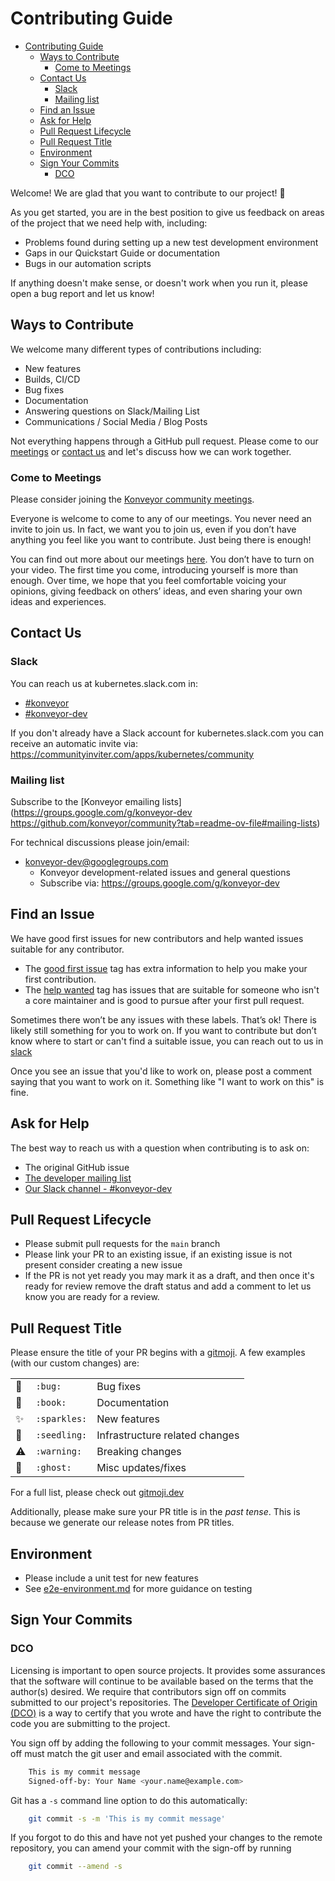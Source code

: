 # Contributing Guide

- [Contributing Guide](#contributing-guide)
    - [Ways to Contribute](#ways-to-contribute)
        - [Come to Meetings](#come-to-meetings)
    - [Contact Us](#contact-us)
        - [Slack](#slack)
        - [Mailing list](#mailing-list)
    - [Find an Issue](#find-an-issue)
    - [Ask for Help](#ask-for-help)
    - [Pull Request Lifecycle](#pull-request-lifecycle)
    - [Pull Request Title](#pull-request-title)
    - [Environment](#environment)
    - [Sign Your Commits](#sign-your-commits)
        - [DCO](#dco)

Welcome! We are glad that you want to contribute to our project! 💖

As you get started, you are in the best position to give us feedback on areas of
the project that we need help with, including:

- Problems found during setting up a new test development environment
- Gaps in our Quickstart Guide or documentation
- Bugs in our automation scripts

If anything doesn't make sense, or doesn't work when you run it, please open a
bug report and let us know!

## Ways to Contribute

We welcome many different types of contributions including:

- New features
- Builds, CI/CD
- Bug fixes
- Documentation
- Answering questions on Slack/Mailing List
- Communications / Social Media / Blog Posts

Not everything happens through a GitHub pull request. Please come to our
[meetings](#come-to-meetings) or [contact us](#contact-us) and let's discuss how
we can work together.

### Come to Meetings

Please consider joining the [Konveyor community
meetings](https://github.com/konveyor/community?tab=readme-ov-file#konveyor-community-meetings).

Everyone is welcome to come to any of our meetings. You never need an invite to
join us. In fact, we want you to join us, even if you don’t have anything you
feel like you want to contribute. Just being there is enough!

You can find out more about our meetings
[here](https://github.com/konveyor/community?tab=readme-ov-file#konveyor-community-meetings).
You don’t have to turn on your video. The first time you come, introducing
yourself is more than enough. Over time, we hope that you feel comfortable
voicing your opinions, giving feedback on others’ ideas, and even sharing your
own ideas and experiences.

## Contact Us

### Slack

You can reach us at kubernetes.slack.com in:

- [#konveyor](https://kubernetes.slack.com/archives/CR85S82A2)
- [#konveyor-dev](https://kubernetes.slack.com/archives/C04QZJFQ0UA)

If you don't already have a Slack account for kubernetes.slack.com you can
receive an automatic invite via:
https://communityinviter.com/apps/kubernetes/community

### Mailing list

Subscribe to the [Konveyor emailing
lists](https://groups.google.com/g/konveyor-dev
https://github.com/konveyor/community?tab=readme-ov-file#mailing-lists)

For technical discussions please join/email:

- konveyor-dev@googlegroups.com
    - Konveyor development-related issues and general questions
    - Subscribe via: https://groups.google.com/g/konveyor-dev

## Find an Issue

We have good first issues for new contributors and help wanted issues suitable
for any contributor.

- The [good first
  issue](https://github.com/konveyor/kai/issues?q=is%3Aissue+is%3Aopen+label%3A%22good+first+issue%22)
  tag has extra information to help you make your first contribution.
- The [help wanted](https://github.com/konveyor/kai/labels/help%20wanted) tag
  has issues that are suitable for someone who isn't a core maintainer and is
  good to pursue after your first pull request.

Sometimes there won’t be any issues with these labels. That’s ok! There is
likely still something for you to work on. If you want to contribute but don’t
know where to start or can't find a suitable issue, you can reach out to us in
[slack](#slack)

Once you see an issue that you'd like to work on, please post a comment saying
that you want to work on it. Something like "I want to work on this" is fine.

## Ask for Help

The best way to reach us with a question when contributing is to ask on:

- The original GitHub issue
- [The developer mailing list](https://groups.google.com/u/1/g/konveyor-dev)
- [Our Slack channel - #konveyor-dev](https://kubernetes.slack.com/archives/C04QZJFQ0UA)

## Pull Request Lifecycle

- Please submit pull requests for the `main` branch
- Please link your PR to an existing issue, if an existing issue is not present
  consider creating a new issue
- If the PR is not yet ready you may mark it as a draft, and then once it's
  ready for review remove the draft status and add a comment to let us know you
  are ready for a review.

## Pull Request Title

Please ensure the title of your PR begins with a
[gitmoji](https://github.com/carloscuesta/gitmoji). A few examples (with our
custom changes) are:

|    |              |                                |
|----|--------------|--------------------------------|
| 🐛 | `:bug:`      | Bug fixes                      |
| 📖 | `:book:`     | Documentation                  |
| ✨  | `:sparkles:` | New features                   |
| 🌱 | `:seedling:` | Infrastructure related changes |
| ⚠️ | `:warning:`  | Breaking changes               |
| 👻 | `:ghost:`    | Misc updates/fixes             |

For a full list, please check out [gitmoji.dev](https://gitmoji.dev)

Additionally, please make sure your PR title is in the _past tense_. This is
because we generate our release notes from PR titles.

## Environment

- Please include a unit test for new features
- See [e2e-environment.md](docs/contrib/e2e-environment.md) for more guidance on
  testing

## Sign Your Commits

### DCO

Licensing is important to open source projects. It provides some assurances that
the software will continue to be available based on the terms that the author(s)
desired. We require that contributors sign off on commits submitted to our
project's repositories. The [Developer Certificate of Origin
(DCO)](https://probot.github.io/apps/dco/) is a way to certify that you wrote
and have the right to contribute the code you are submitting to the project.

You sign off by adding the following to your commit messages. Your sign-off must
match the git user and email associated with the commit.

```bash
    This is my commit message
    Signed-off-by: Your Name <your.name@example.com>
```

Git has a `-s` command line option to do this automatically:

```bash
    git commit -s -m 'This is my commit message'
```

If you forgot to do this and have not yet pushed your changes to the remote
repository, you can amend your commit with the sign-off by running

```bash
    git commit --amend -s
```